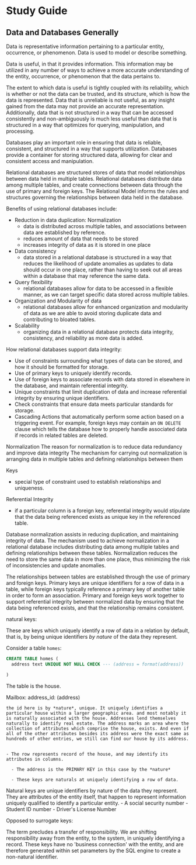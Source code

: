 # Study Guide

## Data and Databases Generally

Data is representative information pertaining to a particular entity, occurrence, or phenomenon. Data is used to model or describe something.

Data is useful, in that it provides information. This information may be utilized in any number of ways to achieve a more accurate understanding of the entity, occurrence, or phenomenon that the data pertains to.

The extent to which data is useful is tightly coupled with its reliability, which is whether or not the data can be trusted, and its structure, which is how the data is represented. Data that is unreliable is not useful, as any insight gained from the data may not provide an accurate representation. Additionally, data that is not structured in a way that can be accessed consistently and non-ambiguously is much less useful than data that is structured in a way that optimizes for querying, manipulation, and processing. 

Databases play an important role in ensuring that data is reliable, consistent, and structured in a way that supports utilization. Databases provide a container for storing structured data, allowing for clear and consistent access and manipulation. 

Relational databases are structured stores of data that model relationships between data held in multiple tables. Relational databases distribute data among multiple tables, and create connections between data through the use of primary and foreign keys. The Relational Model informs the rules and structures governing the relationships between data held in the database. 

Benefits of using relational databases include:
  - Reduction in data duplication: Normalization
    - data is distributed across multiple tables, and associations between data are established by reference.
    - reduces amount of data that needs to be stored
    - increases integrity of data as it is stored in one place
  - Data consistency
    - data stored in a relational database is structured in a way that reduces the likelihood of update anomalies as updates to data should occur in one place, rather than having to seek out all areas within a database that may reference the same data. 
  - Query flexibility
    - relational databases allow for data to be accessed in a flexible manner, as we can target specific data stored across multiple tables.
  - Organization and Modularity of data
    - relational databases allow for enhanced organization and modularity of data as we are able to avoid storing duplicate data and contributing to bloated tables. 
  - Scalability
    - organizing data in a relational database protects data integrity, consistency, and reliability as more data is added. 


How relational databases support data integrity:
  - Use of constraints surrounding what types of data can be stored, and how it should be formatted for storage. 
  - Use of primary keys to uniquely identify records.
  - Use of foreign keys to associate records with data stored in elsewhere in the database, and maintain referential integrity. 
  - Unique constraints that limit duplication of data and increase referential integrity by ensuring unique identifiers. 
  - Check constraints that ensure data meets particular standards for storage.
  - Cascading Actions that automatically perform some action based on a triggering event. For example, foreign keys may contain an `ON DELETE` clause which tells the database how to properly handle associated data if records in related tables are deleted. 


Normalization
    The reason for normalization is to reduce data redundancy and improve data integrity
    The mechanism for carrying out normalization is arranging data in multiple tables and defining relationships between them

Keys 
  - special type of constraint used to establish relationships and uniqueness. 

Referential Integrity
  - if a particular column is a foreign key, referential integrity would stipulate that the data being referenced exists as unique key in the referenced table. 


  Database normalization assists in reducing duplication, and maintaining integrity of data. The mechanism used to achieve normalization in a relational database includes distributing data among multiple tables and defining relationships between these tables. Normalization reduces the need to store the same data in more than one place, thus minimizing the risk of inconsistencies and update anomalies. 
  
  The relationships between tables are established through the use of primary and foreign keys. Primary keys are unique identifiers for a row of data in a table, while foreign keys typically reference a primary key of another table in order to form an association. Primary and foreign keys work together to support referential integrity between normalized data by ensuring that the data being referenced exists, and that the relationship remains consistent.  


  natural keys: 

  These are keys which uniquely identify a row of data in a relation by default, that is, by being unique identifiers *by nature* of the data they represent. 

  Consider a table `homes`: 
```sql
CREATE TABLE homes (
  address text UNIQUE NOT NULL CHECK --- (address = format(address))

)


```
  The table is the house.

  Mailbox: 
    address_id: (address)

    the id here is by *nature*, unique. It uniquely identifies a particular house within a larger geographic area. and most notably it is naturally associated with the house. Addresses lend themselves naturally to identify real estate. The address marks an area where the collection of attributes which comprise the house, exists. And even if all of the other attributes besides its address were the exact same as hundreds of other entries, we still can find our house by its address.  


    - The row represents record of the house, and may identify its attributes in columns. 

      - The address is the PRIMARY KEY in this case by the *nature* 

      - These keys are naturals at uniquely identifying a row of data. 

  
  Natural keys are unique identifiers by nature of the data they represent. They are attributes of the entity itself, that happen to represent information uniquely qualified to identify a particular entity. 
    - A social security number
    - Student ID number
    - Driver's License Number








  Opposed to surrogate keys:

  The term precludes a transfer of responsibility. We are shifting responsibility away from the entity, to the system, in uniquely identifying a record. These keys have no 'business connection' with the entity, and are therefore generated within set parameters by the SQL engine to create a non-natural identifier. 













<!-- 
  #### Visualizing for Memory
- My house in Georgia. It's becoming fall and getting cooler. 
- I'm standing by the mailbox, looking down the driveway. 
- I notice the painted mailbox on my near left, the gravel parking space on my right.
- I notice the grass creeping into on the broken concrete of the driveway
- The house looks good. The bushes in front are growing. The spider looking grass is full. The windows are clean. There's a pumpkin on the porch. It smells like fire, faintly, the way fall smells when its a few weeks away. The sensation of cool air on the edges of my nostrils as I look from the street and I look left.  -->